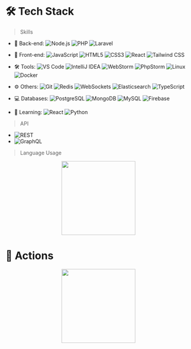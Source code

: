 # 🛠 Tech Stack

> Skills

- 🔭 Back-end: ![Node.js](https://img.shields.io/badge/-Node.js-green?style=flat-circle&logo=Node.js) ![PHP](https://img.shields.io/badge/-PHP-purple?style=flat-circle&logo=php) ![Laravel](https://img.shields.io/badge/-Laravel-red?style=flat-circle&logo=laravel)
- 👯 Front-end: ![JavaScript](https://img.shields.io/badge/-JavaScript-yellow?style=flat-circle&logo=javascript) ![HTML5](https://img.shields.io/badge/-HTML5-yellow?style=flat-circle&logo=html5) ![CSS3](https://img.shields.io/badge/-CSS3-yellow?style=flat-circle&logo=css3) ![React](https://img.shields.io/badge/-React-blue?style=flat-circle&logo=React) ![Tailwind CSS](https://img.shields.io/badge/-Tailwind_CSS-blue?style=flat-circle&logo=tailwind-css)

- :hammer_and_wrench: Tools: ![VS Code](https://img.shields.io/badge/-VSCode-blue?style=flat-circle&logo=VSCode) ![IntelliJ IDEA](https://img.shields.io/badge/-IntelliJIDEA-black?style=flat-circle&logo=IntelliJIDEA) ![WebStorm](https://img.shields.io/badge/-WebStorm-white?style=flat-circle&logo=WebStorm) ![PhpStorm](https://img.shields.io/badge/-PhpStorm-blue?style=flat-circle&logo=PhpStorm) ![Linux](https://img.shields.io/badge/-Linux-orange?style=flat-circle&logo=Linux) ![Docker](https://img.shields.io/badge/-Docker-blue?style=flat-circle&logo=Docker)

- ⚙️ Others: ![Git](https://img.shields.io/badge/-Git-yellow?style=flat-circle&logo=git) ![Redis](https://img.shields.io/badge/-Redis-red?style=flat-circle&logo=Redis) ![WebSockets](https://img.shields.io/badge/-WebSockets-blue?style=flat-circle&logo=WebSocket) ![Elasticsearch](https://img.shields.io/badge/-Elasticsearch-yellow?style=flat-circle&logo=Elasticsearch) ![TypeScript](https://img.shields.io/badge/-TypeScript-blue?style=flat-circle&logo=TypeScript)

- 💻 Databases: ![PostgreSQL](https://img.shields.io/badge/-PostgreSQL-blue?style=flat-circle&logo=PostgreSQL) ![MongoDB](https://img.shields.io/badge/-MongoDB-green?style=flat-circle&logo=MongoDB) ![MySQL](https://img.shields.io/badge/-MySQL-blue?style=flat-circle&logo=MySQL) ![Firebase](https://img.shields.io/badge/-Firebase-yellow?style=flat-circle&logo=Firebase)

- 🌱 Learning: ![React](https://img.shields.io/badge/-React-blue?style=flat-circle&logo=React) ![Python](https://img.shields.io/badge/-Python-green?style=flat-circle&logo=Python)

> API

- ![REST](https://img.shields.io/badge/-REST-lightgrey?style=flat-circle&logo=REST)
- ![GraphQL](https://img.shields.io/badge/-GraphQL-purple?style=flat-circle&logo=GraphQL)

> Language Usage

<div align="center">
    <img height="200px" src="https://github-readme-stats-api-holic-x.vercel.app/api/top-langs/?username=holic-x&theme=dark&layout=compact"/>
</div>


# 🔭 Actions

<div align="center">
    <img height="200px" src="https://github-readme-streak-stats.herokuapp.com/?user=trylow10&theme=dark" />
</div>

